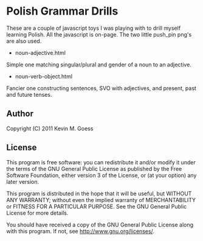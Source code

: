 Polish Grammar Drills
=====================

These are a couple of javascript toys I was playing with to drill myself 
learning Polish.  All the javascript is on-page. The two little push_pin png's
are also used.

* noun-adjective.html

Simple one matching singular/plural and gender of a noun to an adjective.

* noun-verb-object.html

Fancier one constructing sentences, SVO with adjectives, and present, past and
future tenses.

Author
------

Copyright (C) 2011 Kevin M. Goess


License
-------

This program is free software: you can redistribute it and/or modify
it under the terms of the GNU General Public License as published by
the Free Software Foundation, either version 3 of the License, or
(at your option) any later version.

This program is distributed in the hope that it will be useful,
but WITHOUT ANY WARRANTY; without even the implied warranty of
MERCHANTABILITY or FITNESS FOR A PARTICULAR PURPOSE.  See the
GNU General Public License for more details.

You should have received a copy of the GNU General Public License
along with this program.  If not, see <http://www.gnu.org/licenses/>.



